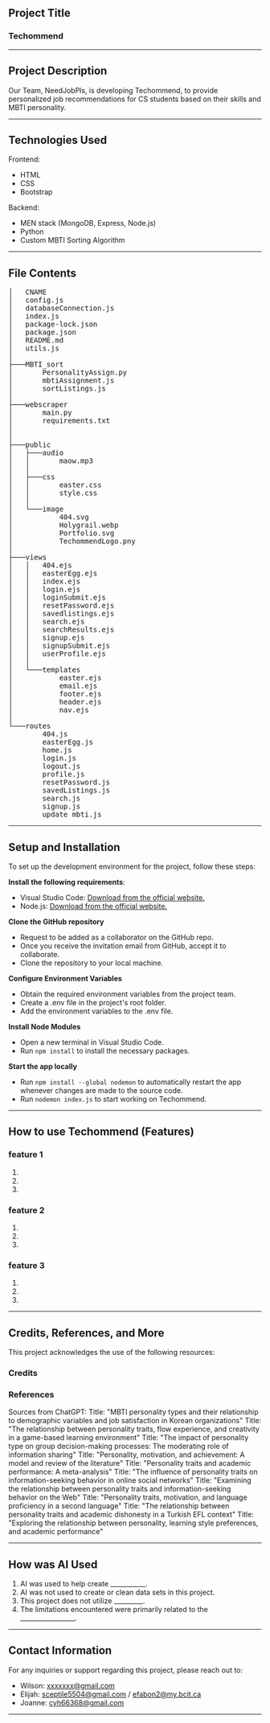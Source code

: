 ## Project Title

### Techommend

---

## Project Description

Our Team, NeedJobPls, is developing Techommend, to provide personalized job recommendations for CS students based on their skills and MBTI personality.

---

## Technologies Used
Frontend:
- HTML
- CSS
- Bootstrap

Backend:
- MEN stack (MongoDB, Express, Node.js)
- Python
- Custom MBTI Sorting Algorithm

---

## File Contents

<pre>
│   CNAME
│   config.js
│   databaseConnection.js
│   index.js
│   package-lock.json
│   package.json
│   README.md
│   utils.js
│
├───MBTI_sort
│       PersonalityAssign.py
│       mbtiAssignment.js
│       sortListings.js
│     
├───webscraper
│       main.py
│       requirements.txt
│
│
├───public
│   ├───audio
│   │       maow.mp3
│   │
│   ├───css
│   │       easter.css
│   │       style.css
│   │
│   └───image
│           404.svg
│           Holygrail.webp
│           Portfolio.svg
│           TechommendLogo.pny
│
├───views
│   │   404.ejs
│   │   easterEgg.ejs
│   │   index.ejs
│   │   login.ejs
│   │   loginSubmit.ejs
│   │   resetPassword.ejs
│   │   savedlistings.ejs
│   │   search.ejs
│   │   searchResults.ejs
│   │   signup.ejs
│   │   signupSubmit.ejs
│   │   userProfile.ejs
│   │
│   └───templates
│           easter.ejs
│           email.ejs
│           footer.ejs
│           header.ejs
│           nav.ejs
│
└───routes
        404.js
        easterEgg.js
        home.js
        login.js
        logout.js
        profile.js
        resetPassword.js
        savedListings.js
        search.js
        signup.js
        update_mbti.js
</pre>

---

## Setup and Installation

To set up the development environment for the project, follow these steps:

**Install the following requirements**:

- Visual Studio Code: [Download from the official website.](https://code.visualstudio.com/download)
- Node.js: [Download from the official website.](https://nodejs.org/en/download)

**Clone the GitHub repository**

- Request to be added as a collaborator on the GitHub repo.
- Once you receive the invitation email from GitHub, accept it to collaborate.
- Clone the repository to your local machine.

**Configure Environment Variables**

- Obtain the required environment variables from the project team.
- Create a .env file in the project's root folder.
- Add the environment variables to the .env file.

**Install Node Modules**

- Open a new terminal in Visual Studio Code.
- Run  `npm install` to install the necessary packages.

**Start the app locally**

- Run `npm install --global nodemon` to automatically restart the app whenever changes are made to the source code.
- Run `nodemon index.js` to start working on Techommend.

        



---

## How to use Techommend (Features)

### feature 1

1.
2.
3.

### feature 2

1.
2.
3.

### feature 3

1.
2.
3.

---

## Credits, References, and More

This project acknowledges the use of the following resources:

### Credits

### References

Sources from ChatGPT:
Title: "MBTI personality types and their relationship to demographic variables and job satisfaction in Korean organizations"
Title: "The relationship between personality traits, flow experience, and creativity in a game-based learning environment"
Title: "The impact of personality type on group decision-making processes: The moderating role of information sharing"
Title: "Personality, motivation, and achievement: A model and review of the literature"
Title: "Personality traits and academic performance: A meta-analysis"
Title: "The influence of personality traits on information-seeking behavior in online social networks"
Title: "Examining the relationship between personality traits and information-seeking behavior on the Web"
Title: "Personality traits, motivation, and language proficiency in a second language"
Title: "The relationship between personality traits and academic dishonesty in a Turkish EFL context"
Title: "Exploring the relationship between personality, learning style preferences, and academic performance"

---

## How was AI Used

1. AI was used to help create ___________.
2. AI was not used to create or clean data sets in this project.
3. This project does not utilize _________.
4. The limitations encountered were primarily related to the _________________.

---

## Contact Information

For any inquiries or support regarding this project, please reach out to:

- Wilson: xxxxxxx@gmail.com
- Elijah: sceptile5504@gmail.com / efabon2@my.bcit.ca
- Joanne: cyh66368@gmail.com

---
